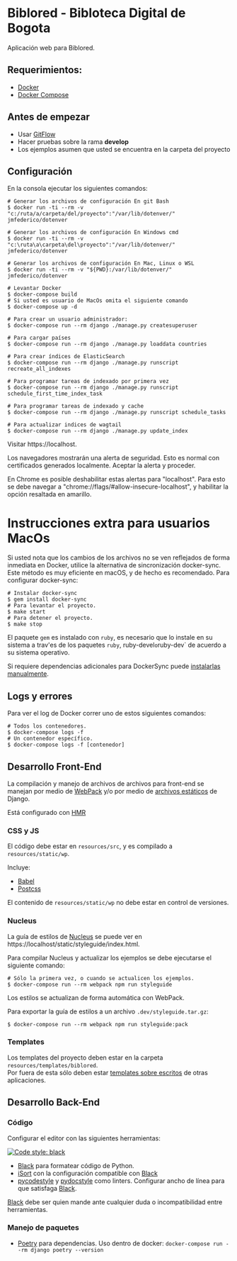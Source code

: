 # Biblored - Bibloteca Digital de Bogota

Aplicación web para Biblored.

## Requerimientos:

- [Docker](https://docs.docker.com/install/)
- [Docker Compose](https://docs.docker.com/compose/install/)

## Antes de empezar

- Usar [GitFlow](https://datasift.github.io/gitflow/IntroducingGitFlow.html)
- Hacer pruebas sobre la rama **develop**
- Los ejemplos asumen que usted se encuentra en la carpeta del proyecto

## Configuración

En la consola ejecutar los siguientes comandos:

```shell
# Generar los archivos de configuración En git Bash
$ docker run -ti --rm -v "c:/ruta/a/carpeta/del/proyecto":"/var/lib/dotenver/" jmfederico/dotenver

# Generar los archivos de configuración En Windows cmd
$ docker run -ti --rm -v "c:\ruta\a\carpeta\del\proyecto":"/var/lib/dotenver/" jmfederico/dotenver

# Generar los archivos de configuración En Mac, Linux o WSL
$ docker run -ti --rm -v "${PWD}:/var/lib/dotenver/" jmfederico/dotenver

# Levantar Docker
$ docker-compose build
# Si usted es usuario de MacOs omita el siguiente comando
$ docker-compose up -d

# Para crear un usuario administrador:
$ docker-compose run --rm django ./manage.py createsuperuser

# Para cargar países
$ docker-compose run --rm django ./manage.py loaddata countries

# Para crear índices de ElasticSearch
$ docker-compose run --rm django ./manage.py runscript recreate_all_indexes

# Para programar tareas de indexado por primera vez
$ docker-compose run --rm django ./manage.py runscript schedule_first_time_index_task

# Para programar tareas de indexado y cache
$ docker-compose run --rm django ./manage.py runscript schedule_tasks

# Para actualizar indices de wagtail
$ docker-compose run --rm django ./manage.py update_index
```

Visitar https://localhost.

Los navegadores mostrarán una alerta de seguridad. Esto es normal con
certificados generados localmente. Aceptar la alerta y proceder.

En Chrome es posible deshabilitar estas alertas para "localhost". Para esto
se debe navegar a "chrome://flags/#allow-insecure-localhost", y habilitar
la opción resaltada en amarillo.


# Instrucciones extra para usuarios MacOs
Si usted nota que los cambios de los archivos no se ven reflejados de forma
inmediata en Docker, utilice la alternativa de sincronización docker-sync.
Este método es muy eficiente en macOS, y de hecho es recomendado.
Para configurar docker-sync:

```shell
# Instalar docker-sync
$ gem install docker-sync
# Para levantar el proyecto.
$ make start
# Para detener el proyecto.
$ make stop
```
El paquete `gem` es instalado con `ruby`, es necesario que lo instale en su sistema a trav'es de los paquetes `ruby`, ruby-devel` o `ruby-dev` de acuerdo a su sistema operativo.

Si requiere dependencias adicionales para DockerSync puede [instalarlas manualmente](https://www.eldonaldo.com/gists/docker-sync-on-macos-big-sur/).


## Logs y errores

Para ver el log de Docker correr uno de estos siguientes comandos:

```shell
# Todos los contenedores.
$ docker-compose logs -f
# Un contenedor específico.
$ docker-compose logs -f [contenedor]
```

## Desarrollo Front-End

La compilación y manejo de archivos de archivos para front-end se manejan
por medio de [WebPack](https://webpack.js.org) y/o por medio de [archivos
estáticos](https://docs.djangoproject.com/en/dev/howto/static-files/) de Django.

Está configurado con [HMR](https://webpack.js.org/concepts/hot-module-replacement/)

### CSS y JS

El código debe estar en `resources/src`, y es compilado a `resources/static/wp`.

Incluye:
- [Babel](https://babeljs.io)
- [Postcss](https://postcss.org)

El contenido de `resources/static/wp` no debe estar en control de versiones.


### Nucleus

La guía de estilos de [Nucleus](https://holidaypirates.github.io/nucleus/) se
puede ver en https://localhost/static/styleguide/index.html.

Para compilar Nucleus y actualizar los ejemplos se debe ejecutarse el siguiente
comando:
```shell
# Sólo la primera vez, o cuando se actualicen los ejemplos.
$ docker-compose run --rm webpack npm run styleguide
```
Los estilos se actualizan de forma automática con WebPack.

Para exportar la guía de estilos a un archivo `.dev/styleguide.tar.gz`:
```shell
$ docker-compose run --rm webpack npm run styleguide:pack
```


### Templates

Los templates del proyecto deben estar en la carpeta `resources/templates/biblored`.  
Por fuera de esta sólo deben estar [templates sobre escritos](
    https://docs.djangoproject.com/en/dev/howto/overriding-templates/)
de otras aplicaciones.


## Desarrollo Back-End

### Código

Configurar el editor con las siguientes herramientas:

[![Code style: black](https://img.shields.io/badge/code%20style-black-000000.svg)](https://github.com/ambv/black)

- [Black](https://github.com/ambv/black) para formatear código de Python.
- [iSort](https://github.com/timothycrosley/isort) con la configuración
compatible con [Black](https://github.com/ambv/black)
- [pycodestyle](https://github.com/PyCQA/pycodestyle) y [pydocstyle](https://github.com/PyCQA/pydocstyle)
como linters. Configurar ancho de línea para que satisfaga [Black](https://github.com/ambv/black).

[Black](https://github.com/ambv/black) debe ser quien mande ante cualquier
duda o incompatibilidad entre herramientas.

### Manejo de paquetes

- [Poetry](http://poetry.eustace.io) para dependencias. Uso dentro de docker:
`docker-compose run --rm django poetry --version`
